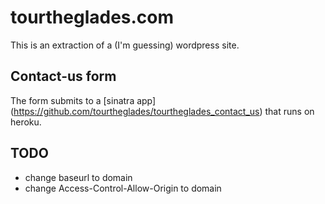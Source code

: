 tourtheglades.com
=================

This is an extraction of a (I'm guessing) wordpress site.

## Contact-us form

The form submits to a [sinatra app] (https://github.com/tourtheglades/tourtheglades_contact_us) that runs on heroku.

## TODO

* change baseurl to domain
* change Access-Control-Allow-Origin to domain
